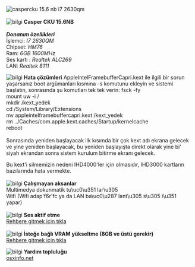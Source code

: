
![caspercku 15.6 nb i7 2630qm](https://cdn.istanbulbilisim.com/p/0/nirvana_cku-3120-4l05v-s_-casper-notebook_103186.jpg)\
\
![bilgi](https://i.ibb.co/tKz0q9b/Webp-net-resizeimage-2.png) **Casper CKU 15.6NB**\
\
***Donanım özellikleri***\
İşlemci: *I7 2630QM*\
Chipset: *HM76*\
Ram: *6GB 1600MHz*\
Ses kartı : *Realtek ALC269*\
LAN: *Realtek 8111*

![bilgi](https://i.ibb.co/tKz0q9b/Webp-net-resizeimage-2.png) **Hata çözümleri**
AppleIntelFramebufferCapri.kext ile ilgili bir sorun yaşarsanız boot argümanları kısmına -s komutunu ekleyin ve sistemi başlatın, sonrasında şu komutları tek tek verin:
fsck -fy\
mount uw -i /\
mkdir /kext_yedek\
cd /System/Library/Extensions\
mv appleintelframebuffercapri.kext /kext_yedek\
rm ../Caches/com.apple.kext.caches/Startup/kernelcache\
reboot\
\
Sonrasında yeniden başlayacak ilk kısımda bir çok kext adı ekrana gelecek ve yine yeniden başlayacak, bu yeniden başlayışta direkt olarak yine bi' siyah ekrandan sonra sistem kurulum bitirme ekranı gelecek. 

Bu kext'i silmemizin nedeni IHD4000'ler için olmasıdır, IHD3000 kartların bazılarında hata vermekte.
\
\
![bilgi](https://i.ibb.co/tKz0q9b/Webp-net-resizeimage-2.png) **Çalışmayan aksanlar**\
Multimedya dokunmatik tu\uc0\u351 lar\u305 \
Wifi (Wifi adap\'f6r\'fc ya da LAN ba\uc0\u287 lant\u305 s\u305  i\u351  yapar)\
\
![bilgi](https://i.ibb.co/tKz0q9b/Webp-net-resizeimage-2.png) **Ses aktif etme**\
[Rehbere gitmek için tıkla](https://osxinfo.net/konu/voodoohda-2-9-2-guncel-ses-kurulum-paketi.9055/)\
\
![bilgi](https://i.ibb.co/tKz0q9b/Webp-net-resizeimage-2.png) **İsteğe bağlı VRAM yükseltme (8GB ve üstü gerekir)**\
[Rehbere gitmek için tıkla](https://osxinfo.net/konu/high-sierra-icin-intelhd-3000-vram-yukseltme.2138/)

![bilgi](https://i.ibb.co/tKz0q9b/Webp-net-resizeimage-2.png) **Yardım topluluğu**\
[osxinfo.net](https://osxinfo.net)
